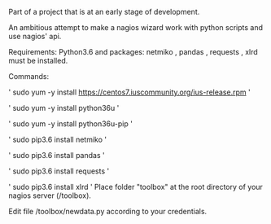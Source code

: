Part of a project that is at an early stage of development.

An ambitious attempt to make a nagios wizard work with python scripts and use nagios' api.

Requirements: Python3.6 and packages: netmiko , pandas , requests , xlrd must be installed.

Commands:

' sudo yum -y install https://centos7.iuscommunity.org/ius-release.rpm '

' sudo yum -y install python36u '

' sudo yum -y install python36u-pip '

' sudo pip3.6 install netmiko ' 

' sudo pip3.6 install pandas '

' sudo pip3.6 install requests '

' sudo pip3.6 install xlrd '
Place folder "toolbox" at the root directory of your nagios server (/toolbox).

Edit file /toolbox/newdata.py according to your credentials.
